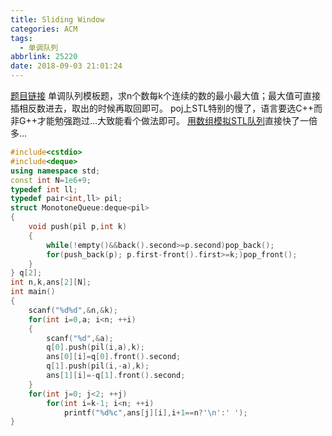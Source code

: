 ```yaml
---
title: Sliding Window
categories: ACM
tags:
  - 单调队列
abbrlink: 25220
date: 2018-09-03 21:01:24
---
```

[题目链接](https://vjudge.net/problem/POJ-2823)
单调队列模板题，求n个数每k个连续的数的最小最大值；最大值可直接插相反数进去，取出的时候再取回即可。
poj上STL特别的慢了，语言要选C++而非G++才能勉强跑过…大致能看个做法即可。
[用数组模拟STL队列](https://vjudge.net/solution/16524582)直接快了一倍多…
```cpp
#include<cstdio>
#include<deque>
using namespace std;
const int N=1e6+9;
typedef int ll;
typedef pair<int,ll> pil;
struct MonotoneQueue:deque<pil>
{
	void push(pil p,int k)
	{
		while(!empty()&&back().second>=p.second)pop_back();
		for(push_back(p); p.first-front().first>=k;)pop_front();
	}
} q[2];
int n,k,ans[2][N];
int main()
{
	scanf("%d%d",&n,&k);
	for(int i=0,a; i<n; ++i)
	{
		scanf("%d",&a);
		q[0].push(pil(i,a),k);
		ans[0][i]=q[0].front().second;
		q[1].push(pil(i,-a),k);
		ans[1][i]=-q[1].front().second;
	}
	for(int j=0; j<2; ++j)
		for(int i=k-1; i<n; ++i)
			printf("%d%c",ans[j][i],i+1==n?'\n':' ');
}
```